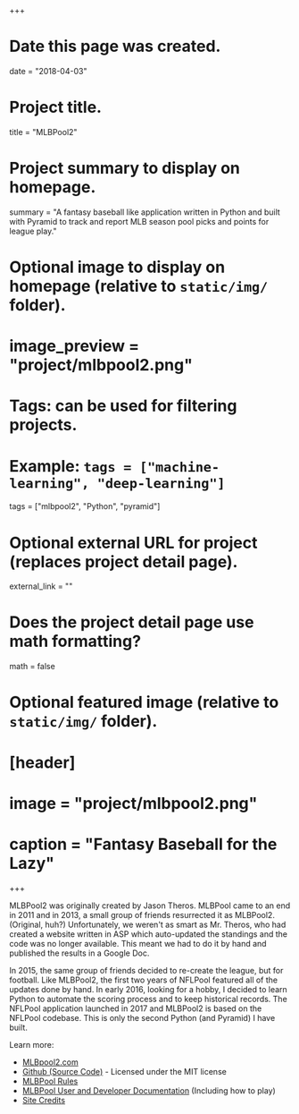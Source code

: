 +++
# Date this page was created.
date = "2018-04-03"

# Project title.
title = "MLBPool2"

# Project summary to display on homepage.
summary = "A fantasy baseball like application written in Python and built with Pyramid to track and report MLB season pool picks and points for league play."

# Optional image to display on homepage (relative to `static/img/` folder).
# image_preview = "project/mlbpool2.png"

# Tags: can be used for filtering projects.
# Example: `tags = ["machine-learning", "deep-learning"]`
tags = ["mlbpool2", "Python", "pyramid"]

# Optional external URL for project (replaces project detail page).
external_link = ""

# Does the project detail page use math formatting?
math = false

# Optional featured image (relative to `static/img/` folder).
# [header]
# image = "project/mlbpool2.png"
# caption = "Fantasy Baseball for the Lazy"

+++

MLBPool2 was originally created by Jason Theros. MLBPool came to an end in 2011 and in 2013, a small group of friends 
resurrected it as MLBPool2. (Original, huh?) Unfortunately, we weren't as smart as Mr. Theros, who had created a 
website written in ASP which auto-updated the standings and the code was no longer available. This meant we had to 
do it by hand and published the results in a Google Doc.

In 2015, the same group of friends decided to re-create the league, but for football. Like MLBPool2, the first 
two years of NFLPool featured all of the updates done by hand. In early 2016, looking for a hobby, I decided to 
learn Python to automate the scoring process and to keep historical records. The NFLPool application 
launched in 2017 and MLBPool2 is based on the NFLPool codebase. This is only the second Python (and Pyramid) I have 
built.

Learn more:

* [MLBpool2.com](https://mlbpool2.com)
* [Github (Source Code)](https://github.com/prcutler/mlbpool2) - Licensed under the MIT license
* [MLBPool Rules](https://mlbpool.xyz/home/rules)
* [MLBPool User and Developer Documentation](http://mlbpool2.readthedocs.io/en/latest/) (Including how to play)
* [Site Credits](https://mlbpool.xyz/home/credits)
